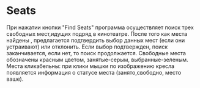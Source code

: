 # Seats
При нажатии кнопки "Find Seats" программа осуществляет поиск трех свободных мест,идущих подряд в кинотеатре. 
После того как места найдены , предлагается подтвердить выбор данных мест (если они устраивают) или отклонить.
Если выбор подтвержден, поиск заканчивается, если нет, то поиск продолжается.
Свободные места обозначены красным цветом, занятые-серым, выбранные-зеленым.
Места кликабельны: при клики мышки по изображению кресла появляется информация о
статусе места (занято,свободно, место ваше).
